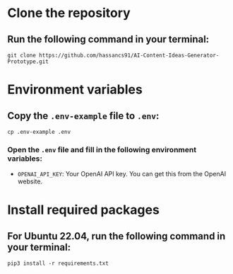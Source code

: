 # Clone the repository
## Run the following command in your terminal:

```
git clone https://github.com/hassancs91/AI-Content-Ideas-Generator-Prototype.git
```

# Environment variables
## Copy the `.env-example` file to `.env`:

```
cp .env-example .env
```

### Open the `.env` file and fill in the following environment variables:

- `OPENAI_API_KEY`: Your OpenAI API key. You can get this from the OpenAI website.

# Install required packages
## For Ubuntu 22.04, run the following command in your terminal:

```
pip3 install -r requirements.txt
```